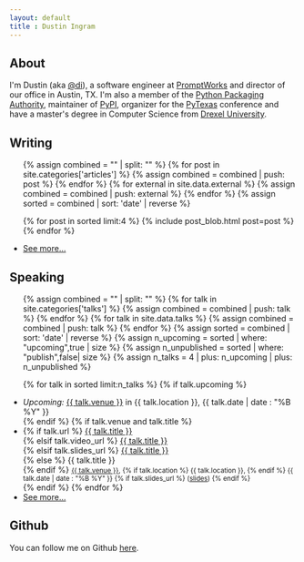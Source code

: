 ```yaml
---
layout: default
title : Dustin Ingram
---
```


## About
I'm Dustin (aka [@di](https://github.com/di/)), a software engineer at
[PromptWorks](http://www.promptworks.com/) and director of our office in
Austin, TX. I'm also a member of the [Python Packaging
Authority](https://github.com/pypa), maintainer of [PyPI](https://pypi.org),
organizer for the [PyTexas](https://pytexas.org) conference and have a master's
degree in Computer Science from [Drexel University](http://drexel.edu).

## Writing
<ul>
  {% assign combined = "" | split: "" %}
  {% for post in site.categories['articles'] %}
    {% assign combined = combined | push: post %}
  {% endfor %}
  {% for external in site.data.external %}
    {% assign combined = combined | push: external %}
  {% endfor %}
  {% assign sorted = combined | sort: 'date' | reverse %}

  {% for post in sorted limit:4 %}
    {% include post_blob.html post=post %}
  {% endfor %}
  <li>
    <a href="/writing">See more...</a>
  </li>
</ul>


## Speaking
<ul>
  {% assign combined = "" | split: "" %}
  {% for talk in site.categories['talks'] %}
    {% assign combined = combined | push: talk %}
  {% endfor %}
  {% for talk in site.data.talks %}
    {% assign combined = combined | push: talk %}
  {% endfor %}
  {% assign sorted = combined | sort: 'date' | reverse %}
  {% assign n_upcoming = sorted | where: "upcoming",true | size %}
  {% assign n_unpublished = sorted | where: "publish",false| size %}
  {% assign n_talks = 4 | plus: n_upcoming | plus: n_unpublished %}

  {% for talk in sorted limit:n_talks %}
  {% if talk.upcoming %}
  <li>
    <i>Upcoming:</i> <a href="{{ talk.venue_url }}">{{ talk.venue }}</a> in {{ talk.location }}, {{ talk.date | date : "%B %Y" }}
  </li>
  {% endif %}
  {% if talk.venue and talk.title %}
  <li>
  {% if talk.url %}
    <a href="{{ talk.url }}">{{ talk.title }}</a><br>
  {% elsif talk.video_url %}
    <a href="{{ talk.video_url }}">{{ talk.title }}</a><br>
  {% elsif talk.slides_url %}
    <a href="{{ talk.slides_url }}">{{ talk.title }}</a><br>
  {% else %}
    {{ talk.title }}<br>
  {% endif %}
    <small>
      <a href="{{ talk.venue_url }}">{{ talk.venue }}</a>,
      {% if talk.location %} {{ talk.location }}, {% endif %}
      {{ talk.date | date : "%B %Y" }}
      {% if talk.slides_url %}
      (<a href="{{ talk.slides_url }}">slides</a>)
      {% endif %}
    </small>
  </li>
  {% endif %}
  {% endfor %}
  <li>
    <a href="/speaking">See more...</a>
  </li>
</ul>

## Github
You can follow me on Github [here](https://github.com/di).

